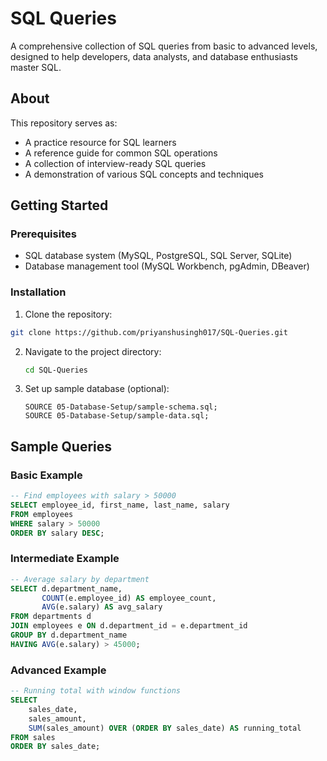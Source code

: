 # SQL Queries 
A comprehensive collection of SQL queries from basic to advanced levels, designed to help developers, data analysts, and database enthusiasts master SQL.

## About
This repository serves as:
- A practice resource for SQL learners
- A reference guide for common SQL operations
- A collection of interview-ready SQL queries
- A demonstration of various SQL concepts and techniques

## Getting Started

### Prerequisites
- SQL database system (MySQL, PostgreSQL, SQL Server, SQLite)
- Database management tool (MySQL Workbench, pgAdmin, DBeaver)

### Installation
1. Clone the repository:
```bash
git clone https://github.com/priyanshusingh017/SQL-Queries.git
```
2. Navigate to the project directory:
   ```bash
   cd SQL-Queries
   ```
3. Set up sample database (optional):
   ```
   SOURCE 05-Database-Setup/sample-schema.sql;
   SOURCE 05-Database-Setup/sample-data.sql;
   ```
## Sample Queries

### Basic Example
```sql
-- Find employees with salary > 50000
SELECT employee_id, first_name, last_name, salary
FROM employees
WHERE salary > 50000
ORDER BY salary DESC;
```
### Intermediate Example
```sql
-- Average salary by department
SELECT d.department_name, 
       COUNT(e.employee_id) AS employee_count,
       AVG(e.salary) AS avg_salary
FROM departments d
JOIN employees e ON d.department_id = e.department_id
GROUP BY d.department_name
HAVING AVG(e.salary) > 45000;
```
### Advanced Example
```sql
-- Running total with window functions
SELECT 
    sales_date,
    sales_amount,
    SUM(sales_amount) OVER (ORDER BY sales_date) AS running_total
FROM sales
ORDER BY sales_date;
```

